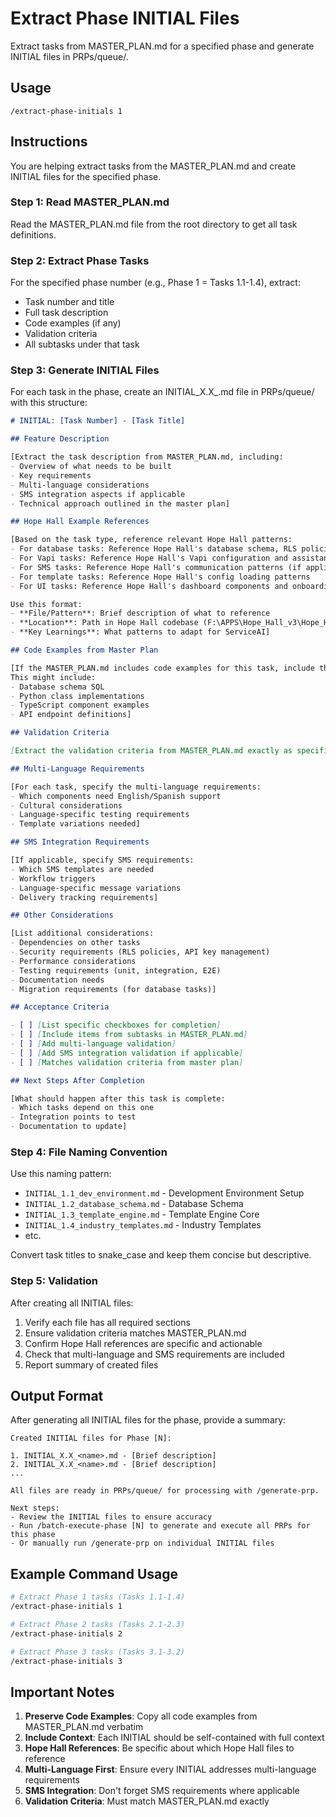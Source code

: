 # Extract Phase INITIAL Files

Extract tasks from MASTER_PLAN.md for a specified phase and generate INITIAL files in PRPs/queue/.

## Usage
```
/extract-phase-initials 1
```

## Instructions

You are helping extract tasks from the MASTER_PLAN.md and create INITIAL files for the specified phase.

### Step 1: Read MASTER_PLAN.md
Read the MASTER_PLAN.md file from the root directory to get all task definitions.

### Step 2: Extract Phase Tasks
For the specified phase number (e.g., Phase 1 = Tasks 1.1-1.4), extract:
- Task number and title
- Full task description
- Code examples (if any)
- Validation criteria
- All subtasks under that task

### Step 3: Generate INITIAL Files
For each task in the phase, create an INITIAL_X.X_<name>.md file in PRPs/queue/ with this structure:

```markdown
# INITIAL: [Task Number] - [Task Title]

## Feature Description

[Extract the task description from MASTER_PLAN.md, including:
- Overview of what needs to be built
- Key requirements
- Multi-language considerations
- SMS integration aspects if applicable
- Technical approach outlined in the master plan]

## Hope Hall Example References

[Based on the task type, reference relevant Hope Hall patterns:
- For database tasks: Reference Hope Hall's database schema, RLS policies
- For Vapi tasks: Reference Hope Hall's Vapi configuration and assistant setup
- For SMS tasks: Reference Hope Hall's communication patterns (if applicable)
- For template tasks: Reference Hope Hall's config loading patterns
- For UI tasks: Reference Hope Hall's dashboard components and onboarding flow

Use this format:
- **File/Pattern**: Brief description of what to reference
- **Location**: Path in Hope Hall codebase (F:\APPS\Hope_Hall_v3\Hope_Hall\...)
- **Key Learnings**: What patterns to adapt for ServiceAI]

## Code Examples from Master Plan

[If the MASTER_PLAN.md includes code examples for this task, include them here in full.
This might include:
- Database schema SQL
- Python class implementations
- TypeScript component examples
- API endpoint definitions]

## Validation Criteria

[Extract the validation criteria from MASTER_PLAN.md exactly as specified]

## Multi-Language Requirements

[For each task, specify the multi-language requirements:
- Which components need English/Spanish support
- Cultural considerations
- Language-specific testing requirements
- Template variations needed]

## SMS Integration Requirements

[If applicable, specify SMS requirements:
- Which SMS templates are needed
- Workflow triggers
- Language-specific message variations
- Delivery tracking requirements]

## Other Considerations

[List additional considerations:
- Dependencies on other tasks
- Security requirements (RLS policies, API key management)
- Performance considerations
- Testing requirements (unit, integration, E2E)
- Documentation needs
- Migration requirements (for database tasks)]

## Acceptance Criteria

- [ ] [List specific checkboxes for completion]
- [ ] [Include items from subtasks in MASTER_PLAN.md]
- [ ] [Add multi-language validation]
- [ ] [Add SMS integration validation if applicable]
- [ ] [Matches validation criteria from master plan]

## Next Steps After Completion

[What should happen after this task is complete:
- Which tasks depend on this one
- Integration points to test
- Documentation to update]
```

### Step 4: File Naming Convention
Use this naming pattern:
- `INITIAL_1.1_dev_environment.md` - Development Environment Setup
- `INITIAL_1.2_database_schema.md` - Database Schema
- `INITIAL_1.3_template_engine.md` - Template Engine Core
- `INITIAL_1.4_industry_templates.md` - Industry Templates
- etc.

Convert task titles to snake_case and keep them concise but descriptive.

### Step 5: Validation
After creating all INITIAL files:
1. Verify each file has all required sections
2. Ensure validation criteria matches MASTER_PLAN.md
3. Confirm Hope Hall references are specific and actionable
4. Check that multi-language and SMS requirements are included
5. Report summary of created files

## Output Format

After generating all INITIAL files for the phase, provide a summary:

```
Created INITIAL files for Phase [N]:

1. INITIAL_X.X_<name>.md - [Brief description]
2. INITIAL_X.X_<name>.md - [Brief description]
...

All files are ready in PRPs/queue/ for processing with /generate-prp.

Next steps:
- Review the INITIAL files to ensure accuracy
- Run /batch-execute-phase [N] to generate and execute all PRPs for this phase
- Or manually run /generate-prp on individual INITIAL files
```

## Example Command Usage

```bash
# Extract Phase 1 tasks (Tasks 1.1-1.4)
/extract-phase-initials 1

# Extract Phase 2 tasks (Tasks 2.1-2.3)
/extract-phase-initials 2

# Extract Phase 3 tasks (Tasks 3.1-3.2)
/extract-phase-initials 3
```

## Important Notes

1. **Preserve Code Examples**: Copy all code examples from MASTER_PLAN.md verbatim
2. **Include Context**: Each INITIAL should be self-contained with full context
3. **Hope Hall References**: Be specific about which Hope Hall files to reference
4. **Multi-Language First**: Ensure every INITIAL addresses multi-language requirements
5. **SMS Integration**: Don't forget SMS requirements where applicable
6. **Validation Criteria**: Must match MASTER_PLAN.md exactly
